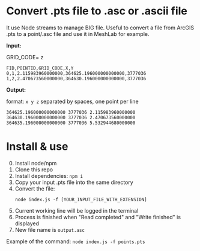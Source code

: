 # Convert .pts file to .asc or .ascii file

It use Node streams to manage BIG file. 
Useful to convert a file from ArcGIS .pts to a point/.asc file and use it in MeshLab for example. 

**Input:** 

GRID_CODE= z
```
FID,POINTID,GRID_CODE,X,Y
0,1,2.115983960000000,364625.196000000000000,3777036
1,2,2.470673560000000,364630.196000000000000,3777036
```

**Output:**

format: `x y z`  separated by spaces, one point per line
```
364625.196000000000000 3777036 2.115983960000000 
364630.196000000000000 3777036 2.470673560000000 
364635.196000000000000 3777036 5.532944680000000 
```

# Install & use
0. Install node/npm
1. Clone this repo
2. Install dependencies: `npm i`
3. Copy your input .pts file into the same directory
4. Convert the file:   
   ```
   node index.js -f [YOUR_INPUT_FILE_WITH_EXTENSION]
   ```
5. Current working line will be logged in the terminal
6. Process is finished when "Read completed" and "Write finished" is displayed
7. New file name is `output.asc`

Example of the command: `node index.js -f points.pts`
